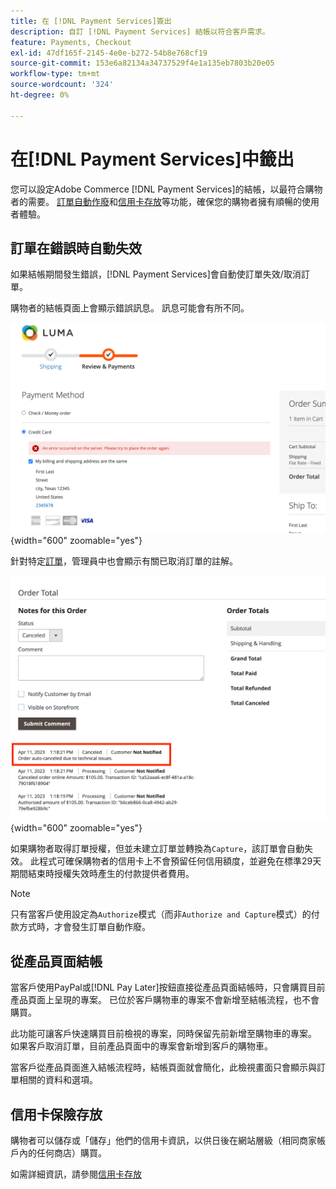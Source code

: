 ```yaml
---
title: 在 [!DNL Payment Services]簽出
description: 自訂 [!DNL Payment Services] 結帳以符合客戶需求。
feature: Payments, Checkout
exl-id: 47df165f-2145-4e0e-b272-54b8e768cf19
source-git-commit: 153e6a82134a34737529f4e1a135eb7803b20e05
workflow-type: tm+mt
source-wordcount: '324'
ht-degree: 0%

---
```



# 在[!DNL Payment Services]中籤出

您可以設定Adobe Commerce [!DNL Payment Services]的結帳，以最符合購物者的需要。 [訂單自動作廢](#order-auto-voided-if-error)和[信用卡存放](#credit-card-vaulting)等功能，確保您的購物者擁有順暢的使用者體驗。

## 訂單在錯誤時自動失效

如果結帳期間發生錯誤，[!DNL Payment Services]會自動使訂單失效/取消訂單。

購物者的結帳頁面上會顯示錯誤訊息。 訊息可能會有所不同。

![簽出](assets/user-checkout-error.png "時發生錯誤"){width="600" zoomable="yes"}

針對特定[訂單](https://experienceleague.adobe.com/docs/commerce-admin/stores-sales/order-management/orders/orders.html?lang=en)，管理員中也會顯示有關已取消訂單的註解。

![已取消訂單的訂單註解](assets/admin-checkout-error.png "已取消訂單的訂單註解"){width="600" zoomable="yes"}

如果購物者取得訂單授權，但並未建立訂單並轉換為`Capture`，該訂單會自動失效。 此程式可確保購物者的信用卡上不會預留任何信用額度，並避免在標準29天期間結束時授權失效時產生的付款提供者費用。

>[!NOTE]
>
>只有當客戶使用設定為`Authorize`模式（而非`Authorize and Capture`模式）的付款方式時，才會發生訂單自動作廢。

## 從產品頁面結帳

當客戶使用PayPal或[!DNL Pay Later]按鈕直接從產品頁面結帳時，只會購買目前產品頁面上呈現的專案。 已位於客戶購物車的專案不會新增至結帳流程，也不會購買。

此功能可讓客戶快速購買目前檢視的專案，同時保留先前新增至購物車的專案。
如果客戶取消訂單，目前產品頁面中的專案會新增到客戶的購物車。

當客戶從產品頁面進入結帳流程時，結帳頁面就會簡化，此檢視畫面只會顯示與訂單相關的資料和選項。

## 信用卡保險存放

購物者可以儲存或「儲存」他們的信用卡資訊，以供日後在網站層級（相同商家帳戶內的任何商店）購買。

如需詳細資訊，請參閱[信用卡存放](vaulting.md)
